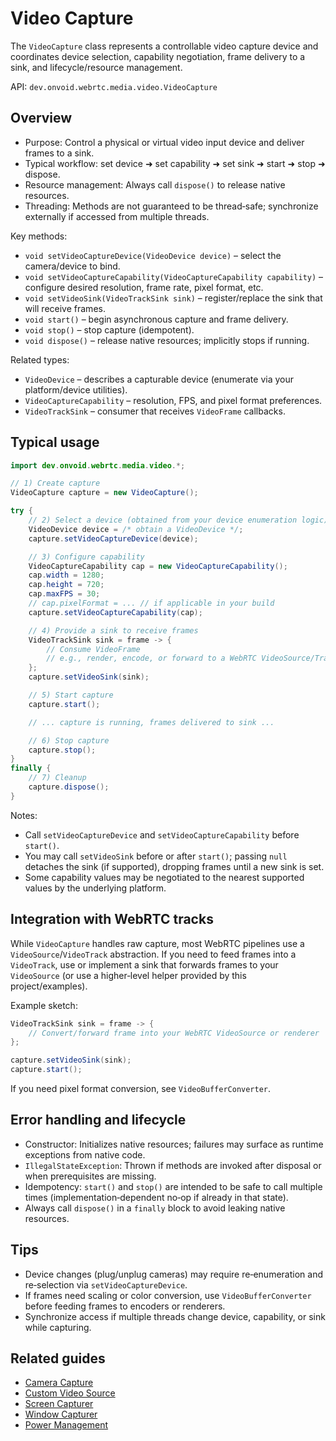 # Video Capture

The `VideoCapture` class represents a controllable video capture device and coordinates device selection, capability negotiation, frame delivery to a sink, and lifecycle/resource management.

API: `dev.onvoid.webrtc.media.video.VideoCapture`

## Overview

- Purpose: Control a physical or virtual video input device and deliver frames to a sink.
- Typical workflow: set device ➜ set capability ➜ set sink ➜ start ➜ stop ➜ dispose.
- Resource management: Always call `dispose()` to release native resources.
- Threading: Methods are not guaranteed to be thread‑safe; synchronize externally if accessed from multiple threads.

Key methods:
- `void setVideoCaptureDevice(VideoDevice device)` – select the camera/device to bind.
- `void setVideoCaptureCapability(VideoCaptureCapability capability)` – configure desired resolution, frame rate, pixel format, etc.
- `void setVideoSink(VideoTrackSink sink)` – register/replace the sink that will receive frames.
- `void start()` – begin asynchronous capture and frame delivery.
- `void stop()` – stop capture (idempotent).
- `void dispose()` – release native resources; implicitly stops if running.

Related types:
- `VideoDevice` – describes a capturable device (enumerate via your platform/device utilities).
- `VideoCaptureCapability` – resolution, FPS, and pixel format preferences.
- `VideoTrackSink` – consumer that receives `VideoFrame` callbacks.

## Typical usage

```java
import dev.onvoid.webrtc.media.video.*;

// 1) Create capture
VideoCapture capture = new VideoCapture();

try {
    // 2) Select a device (obtained from your device enumeration logic)
    VideoDevice device = /* obtain a VideoDevice */;
    capture.setVideoCaptureDevice(device);

    // 3) Configure capability
    VideoCaptureCapability cap = new VideoCaptureCapability();
    cap.width = 1280;
    cap.height = 720;
    cap.maxFPS = 30;
    // cap.pixelFormat = ... // if applicable in your build
    capture.setVideoCaptureCapability(cap);

    // 4) Provide a sink to receive frames
    VideoTrackSink sink = frame -> {
        // Consume VideoFrame
        // e.g., render, encode, or forward to a WebRTC VideoSource/Track
    };
    capture.setVideoSink(sink);

    // 5) Start capture
    capture.start();

    // ... capture is running, frames delivered to sink ...

    // 6) Stop capture
    capture.stop();
}
finally {
    // 7) Cleanup
    capture.dispose();
}
```

Notes:
- Call `setVideoCaptureDevice` and `setVideoCaptureCapability` before `start()`.
- You may call `setVideoSink` before or after `start()`; passing `null` detaches the sink (if supported), dropping frames until a new sink is set.
- Some capability values may be negotiated to the nearest supported values by the underlying platform.

## Integration with WebRTC tracks

While `VideoCapture` handles raw capture, most WebRTC pipelines use a `VideoSource`/`VideoTrack` abstraction. If you need to feed frames into a `VideoTrack`, use or implement a sink that forwards frames to your `VideoSource` (or use a higher‑level helper provided by this project/examples).

Example sketch:

```java
VideoTrackSink sink = frame -> {
    // Convert/forward frame into your WebRTC VideoSource or renderer
};

capture.setVideoSink(sink);
capture.start();
```

If you need pixel format conversion, see `VideoBufferConverter`.

## Error handling and lifecycle

- Constructor: Initializes native resources; failures may surface as runtime exceptions from native code.
- `IllegalStateException`: Thrown if methods are invoked after disposal or when prerequisites are missing.
- Idempotency: `start()` and `stop()` are intended to be safe to call multiple times (implementation‑dependent no‑op if already in that state).
- Always call `dispose()` in a `finally` block to avoid leaking native resources.

## Tips

- Device changes (plug/unplug cameras) may require re‑enumeration and re‑selection via `setVideoCaptureDevice`.
- If frames need scaling or color conversion, use `VideoBufferConverter` before feeding frames to encoders or renderers.
- Synchronize access if multiple threads change device, capability, or sink while capturing.

## Related guides

- [Camera Capture](/guide/video/camera-capture)
- [Custom Video Source](/guide/video/custom-video-source)
- [Screen Capturer](/tools/desktop/screen-capturer)
- [Window Capturer](/tools/desktop/window-capturer)
- [Power Management](/tools/desktop/power-management)
